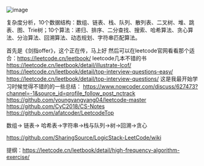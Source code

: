 ### 
![image](https://user-images.githubusercontent.com/34086399/153351759-210f55eb-6849-43ad-9899-983dbf681d76.png)

复杂度分析，10个数据结构：数组、链表、栈、队列、散列表、二叉树、堆、跳表、图、Trie树；10个算法：递归、排序、二分查找、搜索、哈希算法、贪心算法、分治算法、回溯算法、动态规划、字符串匹配算法。


首先是《剑指offer》，这个正在传，马上好
然后可以在leetcode官网看看那个适合：https://leetcode.cn/leetbook/
leetcode几本不错的书
https://leetcode.cn/leetbook/detail/illustrate-lcof/
https://leetcode.cn/leetbook/detail/top-interview-questions-easy/
https://leetcode.cn/leetbook/detail/top-interview-questions/
这是我最开始学习时候觉得不错的的一些总结：
https://www.nowcoder.com/discuss/627473?channel=-1&source_id=profile_follow_post_nctrack
https://github.com/youngyangyang04/leetcode-master
https://github.com/CyC2018/CS-Notes
https://github.com/afatcoder/LeetcodeTop


数组-> 链表-> 哈希表->字符串->栈与队列->树->回溯->贪心



https://github.com/SharingSource/LogicStack-LeetCode/wiki

提纲：https://leetcode.cn/leetbook/detail/high-frequency-algorithm-exercise/